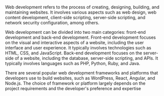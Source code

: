 Web development refers to the process of creating, designing, building, and maintaining websites. It involves various aspects such as web design, web content development, client-side scripting, server-side scripting, and network security configuration, among others.

Web development can be divided into two main categories: front-end development and back-end development. Front-end development focuses on the visual and interactive aspects of a website, including the user interface and user experience. It typically involves technologies such as HTML, CSS, and JavaScript. Back-end development focuses on the server-side of a website, including the database, server-side scripting, and APIs. It typically involves languages such as PHP, Python, Ruby, and Java.

There are several popular web development frameworks and platforms that developers use to build websites, such as WordPress, React, Angular, and Node.js. The choice of framework or platform largely depends on the project requirements and the developer's preference and expertise

